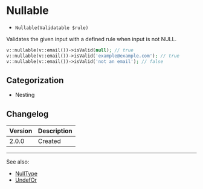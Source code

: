 # Nullable

- `Nullable(Validatable $rule)`

Validates the given input with a defined rule when input is not NULL.

```php
v::nullable(v::email())->isValid(null); // true
v::nullable(v::email())->isValid('example@example.com'); // true
v::nullable(v::email())->isValid('not an email'); // false
```

## Categorization

- Nesting

## Changelog

Version | Description
--------|-------------
  2.0.0 | Created

***
See also:

- [NullType](NullType.md)
- [UndefOr](UndefOr.md)
